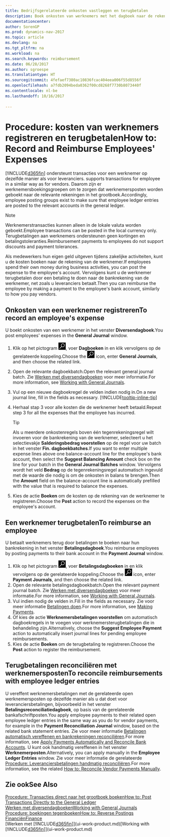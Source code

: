 ```yaml
---
title: Bedrijfsgerelateerde onkosten vastleggen en terugbetalen
description: Boek onkosten van werknemers met het dagboek naar de rekening van de werknemer en boek later een betaling naar de bankrekening van de werknemer om bedrijfgerelateerde onkosten terug te betalen.
documentationcenter: 
author: SorenGP
ms.prod: dynamics-nav-2017
ms.topic: article
ms.devlang: na
ms.tgt_pltfrm: na
ms.workload: na
ms.search.keywords: reimbursement
ms.date: 06/28/2017
ms.author: sgroespe
ms.translationtype: HT
ms.sourcegitcommit: 4fefaef7380ac10836fcac404eea006f55d8556f
ms.openlocfilehash: a7fdb2094beda0362f00cd8268f7730b8073440f
ms.contentlocale: nl-be
ms.lasthandoff: 10/16/2017

---
```

# <a name="how-to-record-and-reimburse-employees-expenses"></a><span data-ttu-id="7abe7-103">Procedure: kosten van werknemers registreren en terugbetalen</span><span class="sxs-lookup"><span data-stu-id="7abe7-103">How to: Record and Reimburse Employees' Expenses</span></span>
[!INCLUDE[d365fin](includes/d365fin_md.md)]<span data-ttu-id="7abe7-104"> ondersteunt transacties voor een werknemer op dezelfde manier als voor leveranciers.</span><span class="sxs-lookup"><span data-stu-id="7abe7-104"> supports transactions for employee in a similar way as for vendors.</span></span> <span data-ttu-id="7abe7-105">Daarom zijn er werknemersboekingsgroepen om te zorgen dat werknemersposten worden geboekt naar de relevante rekeningen in het grootboek.</span><span class="sxs-lookup"><span data-stu-id="7abe7-105">Accordingly, employee posting groups exist to make sure that employee ledger entries are posted to the relevant accounts in the general ledger.</span></span>

> [!NOTE]  
> <span data-ttu-id="7abe7-106">Werknemerstransacties kunnen alleen in de lokale valuta worden geboekt.</span><span class="sxs-lookup"><span data-stu-id="7abe7-106">Employee transactions can be posted in the local currency only.</span></span> <span data-ttu-id="7abe7-107">Terugbetalingen aan werknemers ondersteunen geen kortingen en betalingstoleranties.</span><span class="sxs-lookup"><span data-stu-id="7abe7-107">Reimbursement payments to employees do not support discounts and payment tolerances.</span></span>

<span data-ttu-id="7abe7-108">Als medewerkers hun eigen geld uitgeven tijdens zakelijke activiteiten, kunt u de kosten boeken naar de rekening van de werknemer.</span><span class="sxs-lookup"><span data-stu-id="7abe7-108">If employees spend their own money during business activities, you can post the expense to the employee's account.</span></span> <span data-ttu-id="7abe7-109">Vervolgens kunt u de werknemer terugbetalen door een betaling te doen naar de bankrekening van de werknemer, net zoals u leveranciers betaalt.</span><span class="sxs-lookup"><span data-stu-id="7abe7-109">Then you can reimburse the employee by making a payment to the employee's bank account, similarly to how you pay vendors.</span></span>

## <a name="to-record-an-employees-expense"></a><span data-ttu-id="7abe7-110">Onkosten van een werknemer registreren</span><span class="sxs-lookup"><span data-stu-id="7abe7-110">To record an employee's expense</span></span>
<span data-ttu-id="7abe7-111">U boekt onkosten van een werknemer in het venster **Diversendagboek**.</span><span class="sxs-lookup"><span data-stu-id="7abe7-111">You post employees' expenses in the **General Journal** window.</span></span>
1. <span data-ttu-id="7abe7-112">Klik op het pictogram ![Zoeken naar pagina of rapport](media/ui-search/search_small.png "pictogram Zoeken naar pagina of rapport"), voer **Dagboeken** in en klik vervolgens op de gerelateerde koppeling.</span><span class="sxs-lookup"><span data-stu-id="7abe7-112">Choose the ![Search for Page or Report](media/ui-search/search_small.png "Search for Page or Report icon") icon, enter **General Journals**, and then choose the related link.</span></span>
2. <span data-ttu-id="7abe7-113">Open de relevante dagboekbatch.</span><span class="sxs-lookup"><span data-stu-id="7abe7-113">Open the relevant general journal batch.</span></span> <span data-ttu-id="7abe7-114">Zie [Werken met diversendagboeken](ui-work-general-journals.md) voor meer informatie.</span><span class="sxs-lookup"><span data-stu-id="7abe7-114">For more information, see [Working with General Journals](ui-work-general-journals.md).</span></span>
3. <span data-ttu-id="7abe7-115">Vul op een nieuwe dagboekregel de velden indien nodig in.</span><span class="sxs-lookup"><span data-stu-id="7abe7-115">On a new journal line, fill in the fields as necessary.</span></span> [!INCLUDE[tooltip-inline-tip](includes/tooltip-inline-tip_md.md)]    
4. <span data-ttu-id="7abe7-116">Herhaal stap 3 voor alle kosten die de werknemer heeft betaald.</span><span class="sxs-lookup"><span data-stu-id="7abe7-116">Repeat step 3 for all the expenses that the employee has incurred.</span></span>

    > [!TIP]  
    > <span data-ttu-id="7abe7-117">Als u meerdere onkostenregels boven één tegenrekeningsregel wilt invoeren voor de bankrekening van de werknemer, selecteert u het selectievakje **Salderingsbedrag voorstellen** op de regel voor uw batch in het venster **Fin. dagboekbatches**.</span><span class="sxs-lookup"><span data-stu-id="7abe7-117">If you want to enter multiple expense lines above one balance-account line for the employee's bank account, then select the **Suggest Balancing Amount** check box on the line for your batch in the **General Journal Batches** window.</span></span> <span data-ttu-id="7abe7-118">Vervolgens wordt het veld **Bedrag** op de tegenrekeningsregel automatisch ingevuld met de waarde die nodig is om de onkosten in balans te brengen.</span><span class="sxs-lookup"><span data-stu-id="7abe7-118">Then the **Amount** field on the balance-account line is automatically prefilled with the value that is required to balance the expenses.</span></span>
5. <span data-ttu-id="7abe7-119">Kies de actie **Boeken** om de kosten op de rekening van de werknemer te registreren.</span><span class="sxs-lookup"><span data-stu-id="7abe7-119">Choose the **Post** action to record the expenses on the employee's account.</span></span>

## <a name="to-reimburse-an-employee"></a><span data-ttu-id="7abe7-120">Een werknemer terugbetalen</span><span class="sxs-lookup"><span data-stu-id="7abe7-120">To reimburse an employee</span></span>
<span data-ttu-id="7abe7-121">U betaalt werknemers terug door betalingen te boeken naar hun bankrekening in het venster **Betalingsdagboek**.</span><span class="sxs-lookup"><span data-stu-id="7abe7-121">You reimburse employees by posting payments to their bank account in the **Payment Journal** window.</span></span>
1. <span data-ttu-id="7abe7-122">Klik op het pictogram ![Zoeken naar pagina of rapport](media/ui-search/search_small.png "pictogram Zoeken naar pagina of rapport"), voer **Betalingsdagboeken** in en klik vervolgens op de gerelateerde koppeling.</span><span class="sxs-lookup"><span data-stu-id="7abe7-122">Choose the ![Search for Page or Report](media/ui-search/search_small.png "Search for Page or Report icon") icon, enter **Payment Journals**, and then choose the related link.</span></span>
2. <span data-ttu-id="7abe7-123">Open de relevante betalingsdagboekbatch.</span><span class="sxs-lookup"><span data-stu-id="7abe7-123">Open the relevant payment journal batch.</span></span> <span data-ttu-id="7abe7-124">Zie [Werken met diversendagboeken](ui-work-general-journals.md) voor meer informatie.</span><span class="sxs-lookup"><span data-stu-id="7abe7-124">For more information, see [Working with General Journals](ui-work-general-journals.md).</span></span>
3. <span data-ttu-id="7abe7-125">Vul indien nodig de velden in.</span><span class="sxs-lookup"><span data-stu-id="7abe7-125">Fill in the fields as necessary.</span></span> <span data-ttu-id="7abe7-126">Zie voor meer informatie [Betalingen doen](payables-make-payments.md).</span><span class="sxs-lookup"><span data-stu-id="7abe7-126">For more information, see [Making Payments](payables-make-payments.md).</span></span>
4. <span data-ttu-id="7abe7-127">Of kies de actie **Werknemersbetalingen voorstellen** om automatisch dagboekregels in te voegen voor werknemersterugbetalingen die in behandeling zijn.</span><span class="sxs-lookup"><span data-stu-id="7abe7-127">Alternatively, choose the **Suggest Employee Payment** action to automatically insert journal lines for pending employee reimbursements.</span></span>
5. <span data-ttu-id="7abe7-128">Kies de actie **Boeken** om de terugbetaling te registreren.</span><span class="sxs-lookup"><span data-stu-id="7abe7-128">Choose the **Post** action to register the reimbursement.</span></span>  

## <a name="to-reconcile-reimbursements-with-employee-ledger-entries"></a><span data-ttu-id="7abe7-129">Terugbetalingen reconciliëren met werknemersposten</span><span class="sxs-lookup"><span data-stu-id="7abe7-129">To reconcile reimbursements with employee ledger entries</span></span>
<span data-ttu-id="7abe7-130">U vereffent werknemersbetalingen met de gerelateerde open werknemersposten op dezelfde manier als u dat doet voor leveranciersbetalingen, bijvoorbeeld in het venster **Betalingsreconciliatiedagboek**, op basis van de gerelateerde bankafschriftposten.</span><span class="sxs-lookup"><span data-stu-id="7abe7-130">You apply employee payments to their related open employee ledger entries in the same way as you do for vendor payments, for example in the **Payment Reconciliation Journal** window, based on the related bank statement entries.</span></span> <span data-ttu-id="7abe7-131">Zie voor meer informatie [Betalingen automatisch vereffenen en bankrekeningen reconciliëren](receivables-apply-payments-auto-reconcile-bank-accounts.md).</span><span class="sxs-lookup"><span data-stu-id="7abe7-131">For more information, see [Apply Payments Automatically and Reconcile Bank Accounts](receivables-apply-payments-auto-reconcile-bank-accounts.md).</span></span> <span data-ttu-id="7abe7-132">U kunt ook handmatig vereffenen in het venster **Werknemerposten**.</span><span class="sxs-lookup"><span data-stu-id="7abe7-132">Alternatively, you can apply manually in the **Employee Ledger Entries** window.</span></span> <span data-ttu-id="7abe7-133">Zie voor meer informatie de gerelateerde [Procedure: Leveranciersbetalingen handmatig reconciliëren](payables-how-apply-purchase-transactions-manually.md).</span><span class="sxs-lookup"><span data-stu-id="7abe7-133">For more information, see the related [How to: Reconcile Vendor Payments Manually](payables-how-apply-purchase-transactions-manually.md).</span></span>  

## <a name="see-also"></a><span data-ttu-id="7abe7-134">Zie ook</span><span class="sxs-lookup"><span data-stu-id="7abe7-134">See Also</span></span>
[<span data-ttu-id="7abe7-135">Procedure: Transacties direct naar het grootboek boeken</span><span class="sxs-lookup"><span data-stu-id="7abe7-135">How to: Post Transactions Directly to the General Ledger</span></span>](finance-how-post-transactions-directly.md)  
[<span data-ttu-id="7abe7-136">Werken met diversendagboeken</span><span class="sxs-lookup"><span data-stu-id="7abe7-136">Working with General Journals</span></span>](ui-work-general-journals.md)  
[<span data-ttu-id="7abe7-137">Procedure: boekingen tegenboeken</span><span class="sxs-lookup"><span data-stu-id="7abe7-137">How to: Reverse Postings</span></span>](finance-how-reverse-journal-posting.md)  
[<span data-ttu-id="7abe7-138">Financiën</span><span class="sxs-lookup"><span data-stu-id="7abe7-138">Finance</span></span>](finance.md)  
<span data-ttu-id="7abe7-139">[Werken met [!INCLUDE[d365fin](includes/d365fin_md.md)]](ui-work-product.md)</span><span class="sxs-lookup"><span data-stu-id="7abe7-139">[Working with [!INCLUDE[d365fin](includes/d365fin_md.md)]](ui-work-product.md)</span></span>  

